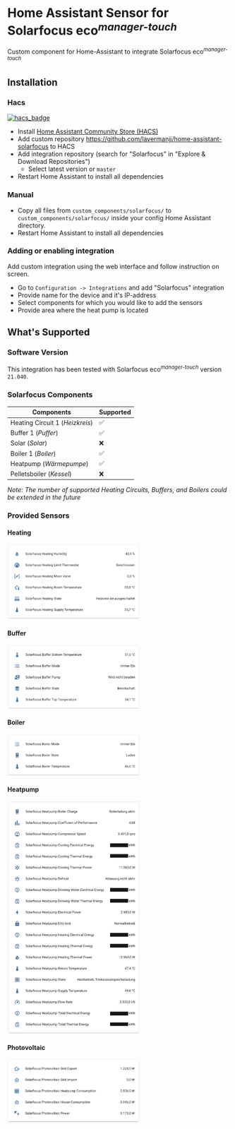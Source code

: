 # Home Assistant Sensor for Solarfocus eco<sup>_manager-touch_</sup>
Custom component for Home-Assistant to integrate Solarfocus eco<sup>_manager-touch_</sup>

## Installation

### Hacs

[![hacs_badge](https://img.shields.io/badge/HACS-Custom-41BDF5.svg?style=for-the-badge)](https://github.com/hacs/integration)

- Install [Home Assistant Community Store (HACS)](https://hacs.xyz/)
- Add custom repository https://github.com/lavermanjj/home-assistant-solarfocus to HACS
- Add integration repository (search for "Solarfocus" in "Explore & Download Repositories")
    - Select latest version or `master`
- Restart Home Assistant to install all dependencies

### Manual

- Copy all files from `custom_components/solarfocus/` to `custom_components/solarfocus/` inside your config Home Assistant directory.
- Restart Home Assistant to install all dependencies

### Adding or enabling integration

Add custom integration using the web interface and follow instruction on screen.

- Go to `Configuration -> Integrations` and add "Solarfocus" integration
- Provide name for the device and it's IP-address
- Select components for which you would like to add the sensors
- Provide area where the heat pump is located

## What's Supported 

### Software Version

This integration has been tested with Solarfocus eco<sup>_manager-touch_</sup> version `21.040`.

### Solarfocus Components

| Components | Supported |
|---|---|
| Heating Circuit 1 (_Heizkreis_)| :white_check_mark: |
| Buffer 1 (_Puffer_) | :white_check_mark: |
| Solar (_Solar_)| :x:|
| Boiler 1 (_Boiler_) | :white_check_mark: |
| Heatpump (_Wärmepumpe_) | :white_check_mark: |
| Pelletsboiler (_Kessel_) | :x: | 

_Note: The number of supported Heating Circuits, Buffers, and Boilers could be extended in the future_

### Provided Sensors

#### Heating
<img src="images/sf-heating-sensors.png?raw=true" width="300">

#### Buffer
<img src="images/sf-buffer-sensors.png?raw=true" width="300">

#### Boiler
<img src="images/sf-boiler-sensors.png?raw=true" width="300">

#### Heatpump
<img src="images/sf-heatpump-sensors.png?raw=true" width="300">

#### Photovoltaic
<img src="images/sf-photovoltaic-sensors.png?raw=true" width="300">